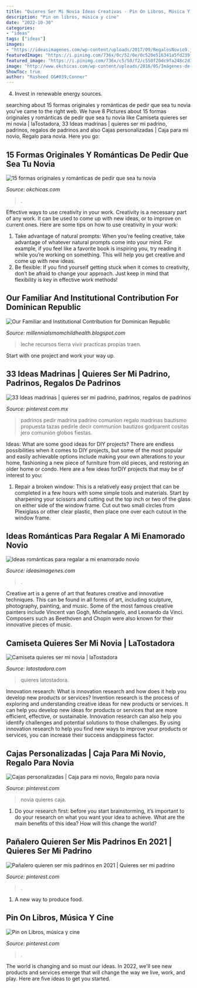 ```yaml
---
title: "Quieres Ser Mi Novia Ideas Creativas - Pin On Libros, Música Y Cine"
description: "Pin on libros, música y cine"
date: "2022-10-30"
categories:
- "ideas"
tags: ["ideas"]
images:
- "https://ideasimagenes.com/wp-content/uploads/2017/09/RegalosNovio9.jpg"
featuredImage: "https://i.pinimg.com/736x/0c/52/0e/0c520e516341a5fd239fa9d8e90bb9ed.jpg"
featured_image: "https://i.pinimg.com/736x/c5/50/f2/c550f20dc9fa248c2d1ff184d05172af.jpg"
image: "http://www.okchicas.com/wp-content/uploads/2016/05/Imágenes-de-Quieres-Ser-Mi-Novio-5.jpg"
ShowToc: true
author: "Rasheed O&#039;Conner"
---
```



4. Invest in renewable energy sources. 

	

		
searching about 15 formas originales y románticas de pedir que sea tu novia you've came to the right web. We have 8 Pictures about 15 formas originales y románticas de pedir que sea tu novia like Camiseta quieres ser mi novia | laTostadora, 33 Ideas madrinas | quieres ser mi padrino, padrinos, regalos de padrinos and also Cajas personalizadas | Caja para mi novio, Regalo para novia. Here you go:
		
    
## 15 Formas Originales Y Románticas De Pedir Que Sea Tu Novia

<img loading=lazy src="http://www.okchicas.com/wp-content/uploads/2016/05/Imágenes-de-Quieres-Ser-Mi-Novio-5.jpg" onerror="this.onerror=null;this.src='https://tse2.mm.bing.net/th?id=OIP.ZNFvZqG6qKnnNXkqiPtbmwHaHe&amp;pid=15.1';" alt="15 formas originales y románticas de pedir que sea tu novia">

_Source: okchicas.com_

>. 

	

Effective ways to use creativity in your work.
Creativity is a necessary part of any work. It can be used to come up with new ideas, or to improve on current ones. Here are some tips on how to use creativity in your work: 
1. Take advantage of natural prompts: When you’re feeling creative, take advantage of whatever natural prompts come into your mind. For example, if you feel like a favorite book is inspiring you, try reading it while you’re working on something. This will help you get creative and come up with new ideas. 
2. Be flexible: If you find yourself getting stuck when it comes to creativity, don’t be afraid to change your approach. Just keep in mind that flexibility is key in effective work methods! 

    
## Our Familiar And Institutional Contribution For Dominican Republic

<img loading=lazy src="https://lh5.googleusercontent.com/proxy/Pop07klmAl4Q-DUlb_UvADzZvakmsAM8fiHzWVGYpeep2SZtUgJPdVRJJEIy4pERa25rOGojM7k9wiEVnCiFB4-ZL-8=w1200-h630-n-k-no-nu" onerror="this.onerror=null;this.src='https://tse1.mm.bing.net/th?id=OIP.aQYIejp2H6Q84EEtl4pUgwHaFj&amp;pid=15.1';" alt="Our Familiar and Institutional Contribution for Dominican Republic">

_Source: millennialsmomchildhealth.blogspot.com_

>leche recursos tierra vivir practicas propias traen. 

	

Start with one project and work your way up.

    
## 33 Ideas Madrinas | Quieres Ser Mi Padrino, Padrinos, Regalos De Padrinos

<img loading=lazy src="https://i.pinimg.com/474x/53/90/6e/53906eaa023c6aa8bd916d2f32b1b645.jpg" onerror="this.onerror=null;this.src='https://tse4.mm.bing.net/th?id=OIP.uYcHjsDKhCo7WfxUzC_xBgAAAA&amp;pid=15.1';" alt="33 Ideas madrinas | quieres ser mi padrino, padrinos, regalos de padrinos">

_Source: pinterest.com.mx_

>padrinos pedir madrina padrino comunion regalo madrinas bautismo propuesta tazas pedirle decir communion bautizos godparent cositas jero comunión globos fiestas. 

	

Ideas: What are some good ideas for DIY projects?
There are endless possibilities when it comes to DIY projects, but some of the most popular and easily achievable options include making your own alterations to your home, fashioning a new piece of furniture from old pieces, and restoring an older home or condo. Here are a few ideas forDIY projects that may be of interest to you: 
1. Repair a broken window: This is a relatively easy project that can be completed in a few hours with some simple tools and materials. Start by sharpening your scissors and cutting out the top inch or two of the glass on either side of the window frame. Cut out two small circles from Plexiglass or other clear plastic, then place one over each cutout in the window frame.

    
## Ideas Románticas Para Regalar A Mi Enamorado Novio

<img loading=lazy src="https://ideasimagenes.com/wp-content/uploads/2017/09/RegalosNovio9.jpg" onerror="this.onerror=null;this.src='https://tse3.mm.bing.net/th?id=OIP.dKgc6XYeY6nGEGZXR6QTtAHaHa&amp;pid=15.1';" alt="Ideas románticas para regalar a mi enamorado novio">

_Source: ideasimagenes.com_

>. 

	

Creative art is a genre of art that features creative and innovative techniques. This can be found in all forms of art, including sculpture, photography, painting, and music. Some of the most famous creative painters include Vincent van Gogh, Michelangelo, and Leonardo da Vinci. Composers such as Beethoven and Chopin were also known for their innovative pieces of music.

    
## Camiseta Quieres Ser Mi Novia | LaTostadora

<img loading=lazy src="https://srv.latostadora.com/designall.dll/quieres_ser_mi_novia--i:14138536385414138520;x:20;w:520;m:1.jpg" onerror="this.onerror=null;this.src='https://tse2.mm.bing.net/th?id=OIP.POMsMEW0NgT7p5wtIpTZQQHaHC&amp;pid=15.1';" alt="Camiseta quieres ser mi novia | laTostadora">

_Source: latostadora.com_

>quieres latostadora. 

	

Innovation research: What is innovation research and how does it help you develop new products or services?
Invention research is the process of exploring and understanding creative ideas for new products or services. It can help you develop new ideas for products or services that are more efficient, effective, or sustainable. Innovation research can also help you identify challenges and potential solutions to those challenges. By using innovation research to help you find new ways to improve your products or services, you can increase their success andappiness factor.

    
## Cajas Personalizadas | Caja Para Mi Novio, Regalo Para Novia

<img loading=lazy src="https://i.pinimg.com/736x/b9/d1/90/b9d190227e3bb78fb9f7729dea58751a.jpg" onerror="this.onerror=null;this.src='https://tse4.mm.bing.net/th?id=OIP.gaZLgNCwDI6oINrbH65MRQHaJ3&amp;pid=15.1';" alt="Cajas personalizadas | Caja para mi novio, Regalo para novia">

_Source: pinterest.com_

>novia quieres caja. 

	

1. Do your research first: before you start brainstorming, it’s important to do your research on what you want your idea to achieve. What are the main benefits of this idea? How will this change the world?

    
## Pañalero Quieren Ser Mis Padrinos En 2021 | Quieres Ser Mi Padrino

<img loading=lazy src="https://i.pinimg.com/736x/c5/50/f2/c550f20dc9fa248c2d1ff184d05172af.jpg" onerror="this.onerror=null;this.src='https://tse3.mm.bing.net/th?id=OIP.Kgkum9YRLAimee0CRikarwHaNK&amp;pid=15.1';" alt="Pañalero quieren ser mis padrinos en 2021 | Quieres ser mi padrino">

_Source: pinterest.com_

>. 

	

1. A new way to produce food.

    
## Pin On Libros, Música Y Cine

<img loading=lazy src="https://i.pinimg.com/736x/0c/52/0e/0c520e516341a5fd239fa9d8e90bb9ed.jpg" onerror="this.onerror=null;this.src='https://tse3.mm.bing.net/th?id=OIP.ft3uqlOlc7P_k9FBFtqSiwHaJQ&amp;pid=15.1';" alt="Pin on Libros, música y cine">

_Source: pinterest.com_

>. 

	

The world is changing and so must our ideas. In 2022, we'll see new products and services emerge that will change the way we live, work, and play. Here are five ideas to get you started.

